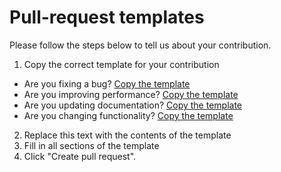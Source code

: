 # Pull-request templates

Please follow the steps below to tell us about your contribution.

1. Copy the correct template for your contribution
  - Are you fixing a bug? [Copy the template](https://github.com/whatterz/govuk-visual-studio-code-extension/tree/master/.github/PULL_REQUEST_TEMPLATE/BUG_FIX.md)
  - Are you improving performance? [Copy the template](https://github.com/whatterz/govuk-visual-studio-code-extension/tree/master/.github/PULL_REQUEST_TEMPLATE/PERFORMANCE_IMPROVEMENT.md)
  - Are you updating documentation? [Copy the template](https://github.com/whatterz/govuk-visual-studio-code-extension/tree/master/.github/PULL_REQUEST_TEMPLATE/DOCUMENTATION.md)
  - Are you changing functionality? [Copy the template](https://github.com/whatterz/govuk-visual-studio-code-extension/tree/master/.github/PULL_REQUEST_TEMPLATE/FEATURE_CHANGE.md)
2. Replace this text with the contents of the template
3. Fill in all sections of the template
4. Click "Create pull request".
